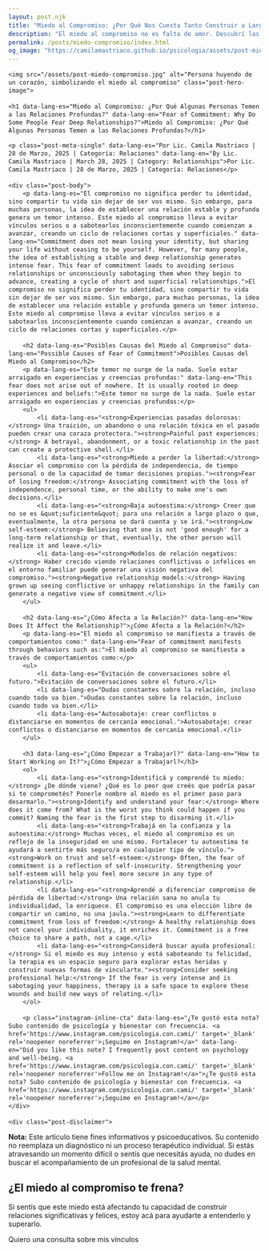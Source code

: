 ```yaml
---
layout: post.njk
title: "Miedo al Compromiso: ¿Por Qué Nos Cuesta Tanto Construir a Largo Plazo? | Blog Camila Mastriaco"
description: "El miedo al compromiso no es falta de amor. Descubrí las causas detrás de este temor, cómo afecta tus relaciones y los pasos que podés dar para superarlo."
permalink: /posts/miedo-compromiso/index.html
og_image: "https://camilamastriaco.github.io/psicologia/assets/post-miedo-compromiso.jpg"
---
```



    <img src="/assets/post-miedo-compromiso.jpg" alt="Persona huyendo de un corazón, simbolizando el miedo al compromiso" class="post-hero-image">
    
    <h1 data-lang-es="Miedo al Compromiso: ¿Por Qué Algunas Personas Temen a las Relaciones Profundas?" data-lang-en="Fear of Commitment: Why Do Some People Fear Deep Relationships?">Miedo al Compromiso: ¿Por Qué Algunas Personas Temen a las Relaciones Profundas?</h1>
<div id="share-buttons-container"></div>

    <p class="post-meta-single" data-lang-es="Por Lic. Camila Mastriaco | 28 de Marzo, 2025 | Categoría: Relaciones" data-lang-en="By Lic. Camila Mastriaco | March 28, 2025 | Category: Relationships">Por Lic. Camila Mastriaco | 28 de Marzo, 2025 | Categoría: Relaciones</p>
    
    <div class="post-body">
        <p data-lang-es="El compromiso no significa perder tu identidad, sino compartir tu vida sin dejar de ser vos mismo. Sin embargo, para muchas personas, la idea de establecer una relación estable y profunda genera un temor intenso. Este miedo al compromiso lleva a evitar vínculos serios o a sabotearlos inconscientemente cuando comienzan a avanzar, creando un ciclo de relaciones cortas y superficiales." data-lang-en="Commitment does not mean losing your identity, but sharing your life without ceasing to be yourself. However, for many people, the idea of establishing a stable and deep relationship generates intense fear. This fear of commitment leads to avoiding serious relationships or unconsciously sabotaging them when they begin to advance, creating a cycle of short and superficial relationships.">El compromiso no significa perder tu identidad, sino compartir tu vida sin dejar de ser vos mismo. Sin embargo, para muchas personas, la idea de establecer una relación estable y profunda genera un temor intenso. Este miedo al compromiso lleva a evitar vínculos serios o a sabotearlos inconscientemente cuando comienzan a avanzar, creando un ciclo de relaciones cortas y superficiales.</p>

        <h2 data-lang-es="Posibles Causas del Miedo al Compromiso" data-lang-en="Possible Causes of Fear of Commitment">Posibles Causas del Miedo al Compromiso</h2>
        <p data-lang-es="Este temor no surge de la nada. Suele estar arraigado en experiencias y creencias profundas:" data-lang-en="This fear does not arise out of nowhere. It is usually rooted in deep experiences and beliefs:">Este temor no surge de la nada. Suele estar arraigado en experiencias y creencias profundas:</p>
        <ul>
            <li data-lang-es="<strong>Experiencias pasadas dolorosas:</strong> Una traición, un abandono o una relación tóxica en el pasado pueden crear una coraza protectora."><strong>Painful past experiences:</strong> A betrayal, abandonment, or a toxic relationship in the past can create a protective shell.</li>
            <li data-lang-es="<strong>Miedo a perder la libertad:</strong> Asociar el compromiso con la pérdida de independencia, de tiempo personal o de la capacidad de tomar decisiones propias."><strong>Fear of losing freedom:</strong> Associating commitment with the loss of independence, personal time, or the ability to make one's own decisions.</li>
            <li data-lang-es="<strong>Baja autoestima:</strong> Creer que no se es &quot;suficiente&quot; para una relación a largo plazo o que, eventualmente, la otra persona se dará cuenta y se irá."><strong>Low self-esteem:</strong> Believing that one is not 'good enough' for a long-term relationship or that, eventually, the other person will realize it and leave.</li>
            <li data-lang-es="<strong>Modelos de relación negativos:</strong> Haber crecido viendo relaciones conflictivas o infelices en el entorno familiar puede generar una visión negativa del compromiso."><strong>Negative relationship models:</strong> Having grown up seeing conflictive or unhappy relationships in the family can generate a negative view of commitment.</li>
        </ul>

        <h2 data-lang-es="¿Cómo Afecta a la Relación?" data-lang-en="How Does It Affect the Relationship?">¿Cómo Afecta a la Relación?</h2>
        <p data-lang-es="El miedo al compromiso se manifiesta a través de comportamientos como:" data-lang-en="Fear of commitment manifests through behaviors such as:">El miedo al compromiso se manifiesta a través de comportamientos como:</p>
        <ul>
            <li data-lang-es="Evitación de conversaciones sobre el futuro.">Evitación de conversaciones sobre el futuro.</li>
            <li data-lang-es="Dudas constantes sobre la relación, incluso cuando todo va bien.">Dudas constantes sobre la relación, incluso cuando todo va bien.</li>
            <li data-lang-es="Autosabotaje: crear conflictos o distanciarse en momentos de cercanía emocional.">Autosabotaje: crear conflictos o distanciarse en momentos de cercanía emocional.</li>
        </ul>

        <h3 data-lang-es="¿Cómo Empezar a Trabajarl?" data-lang-en="How to Start Working on It?">¿Cómo Empezar a Trabajarl?</h3>
        <ol>
            <li data-lang-es="<strong>Identificá y comprendé tu miedo:</strong> ¿De dónde viene? ¿Qué es lo peor que creés que podría pasar si te comprometés? Ponerle nombre al miedo es el primer paso para desarmarlo."><strong>Identify and understand your fear:</strong> Where does it come from? What is the worst you think could happen if you commit? Naming the fear is the first step to disarming it.</li>
            <li data-lang-es="<strong>Trabajá en la confianza y la autoestima:</strong> Muchas veces, el miedo al compromiso es un reflejo de la inseguridad en uno mismo. Fortalecer tu autoestima te ayudará a sentirte más seguro/a en cualquier tipo de vínculo."><strong>Work on trust and self-esteem:</strong> Often, the fear of commitment is a reflection of self-insecurity. Strengthening your self-esteem will help you feel more secure in any type of relationship.</li>
            <li data-lang-es="<strong>Aprendé a diferenciar compromiso de pérdida de libertad:</strong> Una relación sana no anula tu individualidad, la enriquece. El compromiso es una elección libre de compartir un camino, no una jaula."><strong>Learn to differentiate commitment from loss of freedom:</strong> A healthy relationship does not cancel your individuality, it enriches it. Commitment is a free choice to share a path, not a cage.</li>
            <li data-lang-es="<strong>Considerá buscar ayuda profesional:</strong> Si el miedo es muy intenso y está saboteando tu felicidad, la terapia es un espacio seguro para explorar estas heridas y construir nuevas formas de vincularte."><strong>Consider seeking professional help:</strong> If the fear is very intense and is sabotaging your happiness, therapy is a safe space to explore these wounds and build new ways of relating.</li>
        </ol>
        
        <p class="instagram-inline-cta" data-lang-es="¿Te gustó esta nota? Subo contenido de psicología y bienestar con frecuencia. <a href='https://www.instagram.com/psicologia.con.cami/' target='_blank' rel='noopener noreferrer'>¡Seguime en Instagram!</a>" data-lang-en="Did you like this note? I frequently post content on psychology and well-being. <a href='https://www.instagram.com/psicologia.con.cami/' target='_blank' rel='noopener noreferrer'>Follow me on Instagram!</a>">¿Te gustó esta nota? Subo contenido de psicología y bienestar con frecuencia. <a href='https://www.instagram.com/psicologia.con.cami/' target='_blank' rel='noopener noreferrer'>¡Seguime en Instagram!</a></p>
    </div>
    
    <div class="post-disclaimer">
<p data-lang-es="<strong>Nota:</strong> Este artículo tiene fines informativos y psicoeducativos. Su contenido no reemplaza un diagnóstico ni un proceso terapéutico individual. Si estás atravesando un momento difícil o sentís que necesitás ayuda, no dudes en buscar el acompañamiento de un profesional de la salud mental." data-lang-en="<strong>Disclaimer:</strong> This article is for informational and psychoeducational purposes only. It is not a substitute for a professional diagnosis or an individual therapeutic process. If you are going through a difficult time or feel you need help, do not hesitate to seek support from a mental health professional.">
<strong>Nota:</strong> Este artículo tiene fines informativos y psicoeducativos. Su contenido no reemplaza un diagnóstico ni un proceso terapéutico individual. Si estás atravesando un momento difícil o sentís que necesitás ayuda, no dudes en buscar el acompañamiento de un profesional de la salud mental.
</p>
</div>

<section id="cta-post" class="animate-on-scroll">
        <h2 data-lang-es="¿El miedo al compromiso te frena?" data-lang-en="Does fear of commitment hold you back?">¿El miedo al compromiso te frena?</h2>
        <p data-lang-es="Si sentís que este miedo está afectando tu capacidad de construir relaciones significativas y felices, estoy acá para ayudarte a entenderlo y superarlo." data-lang-en="If you feel that this fear is affecting your ability to build meaningful and happy relationships, I am here to help you understand and overcome it.">Si sentís que este miedo está afectando tu capacidad de construir relaciones significativas y felices, estoy acá para ayudarte a entenderlo y superarlo.</p>
        <a 
            class="btn whatsapp-trigger" 
            data-location="post_compromiso_cta" 
            target="_blank" 
            rel="noopener noreferrer" 
            data-lang-es="Quiero una consulta sobre mis vínculos" 
            data-lang-en="I want a consultation about my relationships" 
            data-whatsapp-es="Hola Camila, leí tu nota sobre el miedo al compromiso y quisiera consultarte sobre las sesiones." 
            data-whatsapp-en="Hi Camila, I read your note about fear of commitment and would like to ask about the sessions." 
        >Quiero una consulta sobre mis vínculos</a>
    </section>
